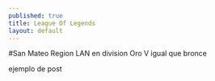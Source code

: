 ```yaml
---
published: true
title: League Of Legends
layout: default
---
```


#San Mateo
Region LAN en division Oro V igual que bronce

ejemplo de post
